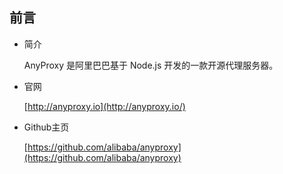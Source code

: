 ## 前言

- 简介

  AnyProxy 是阿里巴巴基于 Node.js 开发的一款开源代理服务器。

- 官网

  [http://anyproxy.io](http://anyproxy.io/)

- Github主页

  [https://github.com/alibaba/anyproxy](https://github.com/alibaba/anyproxy)

